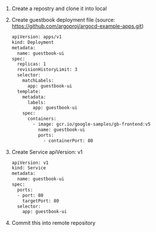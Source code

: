 1. Create a repostry and clone it into local
   
2. Create guestbook deployment file (source: https://github.com/argoproj/argocd-example-apps.git)
   ```bash
   apiVersion: apps/v1
   kind: Deployment
   metadata:
     name: guestbook-ui
   spec:
     replicas: 1
     revisionHistoryLimit: 3
     selector:
       matchLabels:
         app: guestbook-ui
     template:
       metadata:
         labels:
           app: guestbook-ui
       spec:
         containers:
           - image: gcr.io/google-samples/gb-frontend:v5
             name: guestbook-ui
             ports:
               - containerPort: 80
   ```
3. Create Service apiVersion: v1
   ```bash
   apiVersion: v1
   kind: Service
   metadata:
     name: guestbook-ui
   spec:
     ports:
     - port: 80
       targetPort: 80
     selector:
       app: guestbook-ui
   ```
4. Commit this into remote repository 